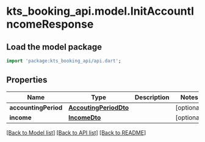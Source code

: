 # kts_booking_api.model.InitAccountIncomeResponse

## Load the model package
```dart
import 'package:kts_booking_api/api.dart';
```

## Properties
Name | Type | Description | Notes
------------ | ------------- | ------------- | -------------
**accountingPeriod** | [**AccoutingPeriodDto**](AccoutingPeriodDto.md) |  | [optional] 
**income** | [**IncomeDto**](IncomeDto.md) |  | [optional] 

[[Back to Model list]](../README.md#documentation-for-models) [[Back to API list]](../README.md#documentation-for-api-endpoints) [[Back to README]](../README.md)


